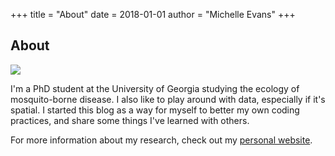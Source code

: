 +++
title = "About"
date = 2018-01-01
author = "Michelle Evans"
+++

## About

![](/img/bb8.png)


I'm a PhD student at the University of Georgia studying the ecology of mosquito-borne disease. I also like to play around with data, especially if it's spatial. I started this blog as a way for myself to better my own coding practices, and share some things I've learned with others.

For more information about my research, check out my [personal website](https://mvevans89.github.io/).
